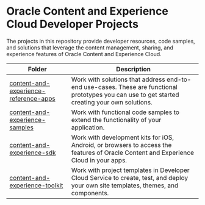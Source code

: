 # Oracle Content and Experience Cloud Developer Projects

The projects in this repository provide developer resources, code samples, and solutions that leverage the content management, sharing, and experience features of Oracle Content and Experience Cloud. 


| Folder  | Description |
| ------------- | ------------- |
| [content-and-experience-reference-apps](content-and-experience-reference-apps/) | Work with solutions that address end-to-end use-cases. These are functional prototypes you can use to get started creating your own solutions.  |
|  [content-and-experience-samples](content-and-experience-samples/) | Work with functional code samples to extend the functionality of your application. |
|  [content-and-experience-sdk](content-and-experience-sdk/) | Work with  development kits for iOS, Android, or browsers to access the features of Oracle Content and Experience Cloud in your apps. |
|  [content-and-experience-toolkit](content-and-experience-toolkit/) | Work with project templates in Developer Cloud Service to create, test, and deploy your own site templates, themes, and components. |




